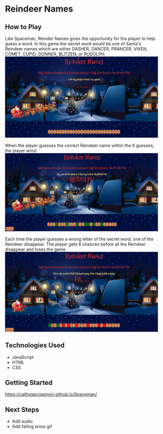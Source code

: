 # Reindeer Names

## How to Play
Like Spaceman, Reinder Names gives the opportunity for the player to help guess a word.  In this game the secret word would be one of Santa's Reindeer names which are either DASHER, DANCER, PRANCER, VIXEN, COMET, CUPID, DONNER, BLITZEN, or RUDOLPH. 
![This is an image](img/readmeimage/StartOfGame.png)

When the player guesses the correct Reindeer name within the 6 guesses, the player wins! 
![This is an image](img/readmeimage/WinPlayAgain.png)

Each time the player guesses a wrong letter of the secret word, one of the Reindeer disappear.  The player gets 6 chances before all the Reindeer disappear and loses the game.  
![This is an image](img/readmeimage/LostTryAgain.png)

## Technologies Used

- JavaScript
- HTML
- CSS

## Getting Started

https://cathygarciapinon.github.io/Spaceman/

## Next Steps

- Add audio
- Add falling snow gif